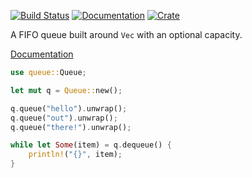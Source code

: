 [![Build Status](https://travis-ci.org/rascul/queue.svg?branch=master)](https://travis-ci.org/rascul/queue)
[![Documentation](https://docs.rs/queue/badge.svg)](https://docs.rs/queue)
[![Crate](https://img.shields.io/crates/v/queue.svg)](https://crates.io/queue)

A FIFO queue built around `Vec` with an optional capacity.

[Documentation](https://docs.rs/queue)

```rust
use queue::Queue;

let mut q = Queue::new();

q.queue("hello").unwrap();
q.queue("out").unwrap();
q.queue("there!").unwrap();

while let Some(item) = q.dequeue() {
    println!("{}", item);
}
```
